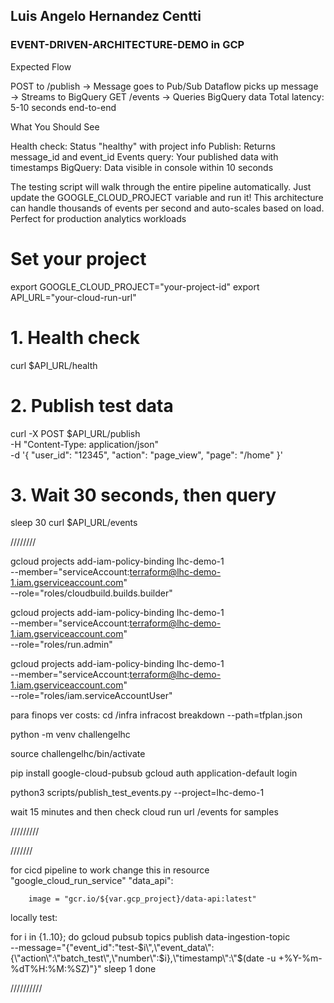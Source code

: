 <h2><strong>Luis Angelo Hernandez Centti</strong></h2>

<h3>EVENT-DRIVEN-ARCHITECTURE-DEMO in GCP</h3>

Expected Flow

POST to /publish → Message goes to Pub/Sub
Dataflow picks up message → Streams to BigQuery
GET /events → Queries BigQuery data
Total latency: 5-10 seconds end-to-end

What You Should See

Health check: Status "healthy" with project info
Publish: Returns message_id and event_id
Events query: Your published data with timestamps
BigQuery: Data visible in console within 10 seconds

The testing script will walk through the entire pipeline automatically. Just update the GOOGLE_CLOUD_PROJECT variable and run it!
This architecture can handle thousands of events per second and auto-scales based on load. Perfect for production analytics workloads

# Set your project
export GOOGLE_CLOUD_PROJECT="your-project-id"
export API_URL="your-cloud-run-url"

# 1. Health check
curl $API_URL/health

# 2. Publish test data
curl -X POST $API_URL/publish \
  -H "Content-Type: application/json" \
  -d '{
    "user_id": "12345",
    "action": "page_view", 
    "page": "/home"
  }'

# 3. Wait 30 seconds, then query
sleep 30
curl $API_URL/events


////////


gcloud projects add-iam-policy-binding lhc-demo-1 \
  --member="serviceAccount:terraform@lhc-demo-1.iam.gserviceaccount.com" \
  --role="roles/cloudbuild.builds.builder"

gcloud projects add-iam-policy-binding lhc-demo-1 \
  --member="serviceAccount:terraform@lhc-demo-1.iam.gserviceaccount.com" \
  --role="roles/run.admin"

gcloud projects add-iam-policy-binding lhc-demo-1 \
  --member="serviceAccount:terraform@lhc-demo-1.iam.gserviceaccount.com" \
  --role="roles/iam.serviceAccountUser"



para finops ver costs:
cd /infra
infracost breakdown --path=tfplan.json  


python -m venv challengelhc

source challengelhc/bin/activate

pip install google-cloud-pubsub
gcloud auth application-default login

python3 scripts/publish_test_events.py --project=lhc-demo-1

wait 15 minutes and then check cloud run url /events for samples

/////////

///////

for cicd pipeline to work change this in resource "google_cloud_run_service" "data_api":

        image = "gcr.io/${var.gcp_project}/data-api:latest"


locally test:

for i in {1..10}; do
  gcloud pubsub topics publish data-ingestion-topic \
    --message="{\"event_id\":\"test-$i\",\"event_data\":{\"action\":\"batch_test\",\"number\":$i},\"timestamp\":\"$(date -u +%Y-%m-%dT%H:%M:%SZ)\"}"
  sleep 1
done

//////////

